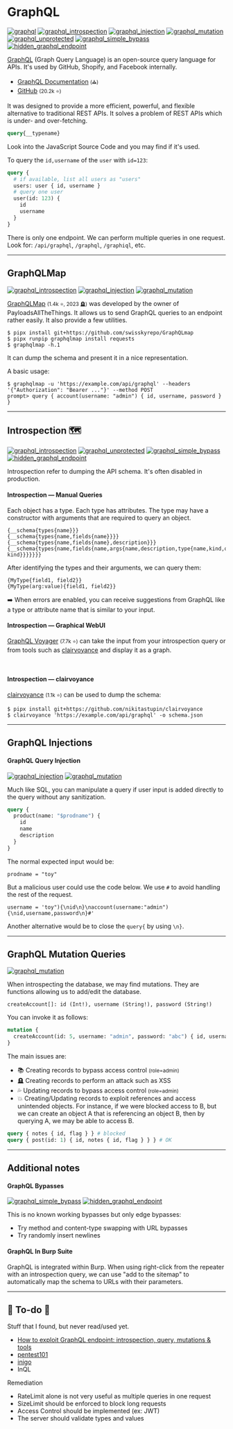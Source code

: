 # GraphQL

[![graphql](../../../../cybersecurity/_badges/hacktricks/graphql.svg)](https://book.hacktricks.xyz/network-services-pentesting/pentesting-web/graphql)
[![graphql_introspection](../../../../cybersecurity/_badges/rootme/web_server/graphql_introspection.svg)](https://www.root-me.org/en/Challenges/Web-Server/GraphQL-Introspection)
[![graphql_injection](../../../../cybersecurity/_badges/rootme/web_server/graphql_injection.svg)](https://www.root-me.org/en/Challenges/Web-Server/GraphQL-Injection)
[![graphql_mutation](../../../../cybersecurity/_badges/rootme/web_server/graphql_mutation.svg)](https://www.root-me.org/fr/Challenges/Web-Serveur/GraphQL-Mutation)
[![graphql_unprotected](../../../../cybersecurity/_badges/ps-lab/graphql/graphql_unprotected.svg)](https://portswigger.net/web-security/graphql/lab-graphql-reading-private-posts)
[![graphql_simple_bypass](../../../../cybersecurity/_badges/ps-lab/graphql/graphql_simple_bypass.svg)](https://portswigger.net/web-security/graphql/lab-graphql-accidental-field-exposure)
[![hidden_graphql_endpoint](../../../../cybersecurity/_badges/ps-lab/graphql/hidden_graphql_endpoint.svg)](https://portswigger.net/web-security/graphql/lab-graphql-find-the-endpoint)

<div class="row row-cols-lg-2"><div>

[GraphQL](https://en.wikipedia.org/wiki/GraphQL) (Graph Query Language) is an open-source query language for APIs. It's used by GitHub, Shopify, and Facebook internally.

* [GraphQL Documentation](https://graphql.org/) <small>(⛪)</small>
* [GitHub](https://github.com/graphql/graphql-js) <small>(20.2k ⭐)</small>

It was designed to provide a more efficient, powerful, and flexible alternative to traditional REST APIs. It solves a problem of REST APIs which is under- and over-fetching.

```graphql
query{__typename} 
```

Look into the JavaScript Source Code and you may find if it's used.
</div><div>

 To query the `id,username` of the `user` with `id=123`:
```graphql
query {
  # if available, list all users as "users"
  users: user { id, username }
  # query one user
  user(id: 123) {
    id
    username
  }
}
```

There is only one endpoint. We can perform multiple queries in one request. Look for: `/api/graphql`, `/graphql`, `/graphiql`, etc.
</div></div>

<hr class="sep-both">

## GraphQLMap

[![graphql_introspection](../../../../cybersecurity/_badges/rootme/web_server/graphql_introspection.svg)](https://www.root-me.org/en/Challenges/Web-Server/GraphQL-Introspection)
[![graphql_injection](../../../../cybersecurity/_badges/rootme/web_server/graphql_injection.svg)](https://www.root-me.org/en/Challenges/Web-Server/GraphQL-Injection)
[![graphql_mutation](../../../../cybersecurity/_badges/rootme/web_server/graphql_mutation.svg)](https://www.root-me.org/fr/Challenges/Web-Serveur/GraphQL-Mutation)

<div class="row row-cols-lg-2"><div>

[GraphQLMap](https://github.com/swisskyrepo/GraphQLmap) <small>(1.4k ⭐, 2023 🪦)</small> was developed by the owner of PayloadsAllTheThings. It allows us to send GraphQL queries to an endpoint rather easily. It also provide a few utilities.

```shell!
$ pipx install git+https://github.com/swisskyrepo/GraphQLmap
$ pipx runpip graphqlmap install requests
$ graphqlmap -h.1
```

It can dump the schema and present it in a nice representation.
</div><div>

A basic usage:

```shell!
$ graphqlmap -u 'https://example.com/api/graphql' --headers '{"Authorization": "Bearer ..."}' --method POST
prompt> query { account(username: "admin") { id, username, password } }
```
</div></div>

<hr class="sep-both">

## Introspection 🗺️

[![graphql_introspection](../../../../cybersecurity/_badges/rootme/web_server/graphql_introspection.svg)](https://www.root-me.org/en/Challenges/Web-Server/GraphQL-Introspection)
[![graphql_unprotected](../../../../cybersecurity/_badges/ps-lab/graphql/graphql_unprotected.svg)](https://portswigger.net/web-security/graphql/lab-graphql-reading-private-posts)
[![graphql_simple_bypass](../../../../cybersecurity/_badges/ps-lab/graphql/graphql_simple_bypass.svg)](https://portswigger.net/web-security/graphql/lab-graphql-accidental-field-exposure)
[![hidden_graphql_endpoint](../../../../cybersecurity/_badges/ps-lab/graphql/hidden_graphql_endpoint.svg)](https://portswigger.net/web-security/graphql/lab-graphql-find-the-endpoint)

Introspection refer to dumping the API schema. It's often disabled in production.

<div class="row row-cols-lg-2"><div>

#### Introspection — Manual Queries

Each object has a type. Each type has attributes. The type may have a constructor with arguments that are required to query an object.

```text!
{__schema{types{name}}}
{__schema{types{name,fields{name}}}}
{__schema{types{name,fields{name},description}}}
{__schema{types{name,fields{name,args{name,description,type{name,kind,ofType{name, kind}}}}}}}
```

After identifying the types and their arguments, we can query them:

```text!
{MyType{field1, field2}}
{MyType(arg:value){field1, field2}}
```

➡️ When errors are enabled, you can receive suggestions from GraphQL like a type or attribute name that is similar to your input.
</div><div>

#### Introspection — Graphical WebUI

[GraphQL Voyager](https://graphql-kit.com/graphql-voyager/) <small>(7.7k ⭐)</small> can take the input from your introspection query or from tools such as [clairvoyance](#introspection--clairvoyance) and display it as a graph.

<br>

#### Introspection — clairvoyance

[clairvoyance](https://github.com/nikitastupin/clairvoyance) <small>(1.1k ⭐)</small> can be used to dump the schema:

```shell!
$ pipx install git+https://github.com/nikitastupin/clairvoyance
$ clairvoyance 'https://example.com/api/graphql' -o schema.json
```

</div></div>

<hr class="sep-both">

## GraphQL Injections

<div class="row row-cols-lg-2"><div>

#### GraphQL Query Injection

[![graphql_injection](../../../../cybersecurity/_badges/rootme/web_server/graphql_injection.svg)](https://www.root-me.org/en/Challenges/Web-Server/GraphQL-Injection)
[![graphql_mutation](../../../../cybersecurity/_badges/rootme/web_server/graphql_mutation.svg)](https://www.root-me.org/fr/Challenges/Web-Serveur/GraphQL-Mutation)

Much like SQL, you can manipulate a query if user input is added directly to the query without any sanitization.

```graphql
query {
  product(name: "$prodname") {
    id
    name
    description
  }
}
```

The normal expected input would be:

```js!
prodname = "toy"
```

But a malicious user could use the code below. We use `#` to avoid handling the rest of the request.

```js!
username = 'toy"){\nid\n}\naccount(username:"admin"){\nid,username,password\n}#'
```

Another alternative would be to close the `query{` by using `\n}`.
</div><div>
</div></div>

<hr class="sep-both">

## GraphQL Mutation Queries

[![graphql_mutation](../../../../cybersecurity/_badges/rootme/web_server/graphql_mutation.svg)](https://www.root-me.org/fr/Challenges/Web-Serveur/GraphQL-Mutation)

<div class="row row-cols-lg-2"><div>

When introspecting the database, we may find mutations. They are functions allowing us to add/edit the database.

```text!
createAccount[]: id (Int!), username (String!), password (String!)
```

You can invoke it as follows:

```graphql
mutation {
  createAccount(id: 5, username: "admin", password: "abc") { id, username }
}
```
</div><div>

The main issues are:

* 📚 Creating records to bypass access control <small>(role=admin)</small>
* 🪦 Creating records to perform an attack such as XSS
* 💦 Updating records to bypass access control <small>(role=admin)</small>
* 💥 Creating/Updating records to exploit references and access unintended objects. For instance, if we were blocked access to B, but we can create an object A that is referencing an object B, then by querying A, we may be able to access B.

```graphql
query { notes { id, flag } } # blocked
query { post(id: 1) { id, notes { id, flag } } } # OK
```
</div></div>

<hr class="sep-both">

## Additional notes

<div class="row row-cols-lg-2"><div>

#### GraphQL Bypasses

[![graphql_simple_bypass](../../../../cybersecurity/_badges/ps-lab/graphql/graphql_simple_bypass.svg)](https://portswigger.net/web-security/graphql/lab-graphql-accidental-field-exposure)
[![hidden_graphql_endpoint](../../../../cybersecurity/_badges/ps-lab/graphql/hidden_graphql_endpoint.svg)](https://portswigger.net/web-security/graphql/lab-graphql-find-the-endpoint)

This is no known working bypasses but only edge bypasses:

* Try method and content-type swapping with URL bypasses
* Try randomly insert newlines
</div><div>

#### GraphQL In Burp Suite

GraphQL is integrated within Burp. When using right-click from the repeater with an introspection query, we can use "add to the sitemap" to automatically map the schema to URLs with their parameters.
</div></div>

<hr class="sep-both">

## 👻 To-do 👻

Stuff that I found, but never read/used yet.

<div class="row row-cols-lg-2"><div>

* [How to exploit GraphQL endpoint: introspection, query, mutations & tools](https://www.yeswehack.com/learn-bug-bounty/how-exploit-graphql-endpoint-bug-bounty)
* [pentest101](https://escape.tech/blog/pentest101/)
* [inigo](https://inigo.io/blog/graphql_injection_attacks)
* InQL
</div><div>

Remediation

* RateLimit alone is not very useful as multiple queries in one request
* SizeLimit should be enforced to block long requests
* Access Control should be implemented (ex: JWT)
* The server should validate types and values
</div></div>